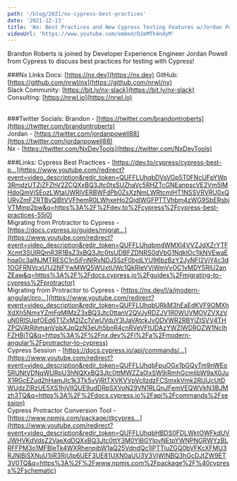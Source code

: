 ```yaml
---
path: '/blog/2021/nx-cypress-best-practices'
date: '2021-12-13'
title: 'Nx: Best Practices and New Cypress Testing Features w/Jordan Powell'
videoUrl: 'https://www.youtube.com/embed/D2eMTh4ndyM'
---
```


Brandon Roberts is joined by Developer Experience Engineer Jordan Powell from Cypress to discuss best practices for testing with Cypress!

###Nx Links
Docs: [https://nx.dev​​​](https://nx.dev​​​)
GitHub: [https://github.com/nrwl/nx​​​](https://github.com/nrwl/nx​​​)<br />
Slack Community: [https://bit.ly/nx-slack](https://bit.ly/nx-slack)<br />
Consulting: [https://nrwl.io​​​](https://nrwl.io​​​)<br /><br />

###Twitter Socials:
Brandon - [https://twitter.com/brandontroberts](https://twitter.com/brandontroberts)<br />
Jordan - [https://twitter.com/jordanpowell88](https://twitter.com/jordanpowell88)<br />
Nx - [https://twitter.com/NxDevTools](https://twitter.com/NxDevTools)<br />

###Links:
Cypress Best Practices - [https://dev.to/cypress/cypress-best-p...](https://www.youtube.com/redirect?event=video_description&redir_token=QUFFLUhqbDVsVGp5T0FNcUFpYWp3RmdzUTZjZFZhV2ZCQXxBQ3Jtc0tsSUZhaVc5RHZTcGNEanpscVE2Vm5lMHdoQmVjSEozLWtaUWRlVERBWFdPb0ZsXzNmLWRtcmlHT1NSSVRVRU0xQURyZmFZRTBvQlBtVVFhemR0LWhxeHo2QjdlWGFPTTVhbm4zWG9SbERsbjVTMmp2bw&q=https%3A%2F%2Fdev.to%2Fcypress%2Fcypress-best-practices-55j0)<br />
Migrating from Protractor to Cypress - [https://docs.cypress.io/guides/migrat...](https://www.youtube.com/redirect?event=video_description&redir_token=QUFFLUhqbmdWMXI4VVZJdXZrYTFXcmt3SUlRQmR3R1BsZ3xBQ3Jtc0tsUDBFZDNRS0dVbG1NdklOc1lkNVEwaEhqa0c3alNJMTRESC1nSjFnNlRvNDJ5SzF0bjdLYU96bzBzY2JyNFI2VjY4c3d1OGFRNVcxU1J2NFYwMWQ5WUxtUWc1QkRIeVVjWmVvOC1vMDY5RlU2anZEaw&q=https%3A%2F%2Fdocs.cypress.io%2Fguides%2Fmigrating-to-cypress%2Fprotractor)<br />
Migrating from Protractor to Cypress - [https://nx.dev/l/a/modern-angular/pro...](https://www.youtube.com/redirect?event=video_description&redir_token=QUFFLUhqbURkM3hEaEdKVF9OMXhXdXh5NmxYZmFqMlMzZ3xBQ3Jtc0ttanV2QVJyRDZJV1R0WUVMOVZVXzVuN0RlSUpfOEd6T1ZxM2lZc1VwUVduY3lJaVAtckJvODVWR2RBYjZISVV4THZPQVAtRjhmanVpbXJpQzN3eUh5bnR4cnRVeVFtUDAzYWZlWDROZW1NclhFZHBiTQ&q=https%3A%2F%2Fnx.dev%2Fl%2Fa%2Fmodern-angular%2Fprotractor-to-cypress)<br />
Cypress Session - [https://docs.cypress.io/api/commands/...](https://www.youtube.com/redirect?event=video_description&redir_token=QUFFLUhqbFpuOGx1bGQyTm9nWEo5RUNtVDNqWURpU3hNQXxBQ3Jtc0ttMWZZa0lxSW9iRmhGcmljbW9aX0JuX1RGcEZud2hHamJIc1k3Tk5vVjRtTXVKVVpVcllzdzFCSmxkVmk2RUlJcUtDWUdzZlRzUE5XS1hjVllQUE9udDRpSXVoN29VN1RLQnJFemVEQWVkN3BJMzh3TQ&q=https%3A%2F%2Fdocs.cypress.io%2Fapi%2Fcommands%2Fsession)<br />
Cypress Protractor Conversion Tool - [https://www.npmjs.com/package/@cypres...](https://www.youtube.com/redirect?event=video_description&redir_token=QUFFLUhqbHBDS0FDLWktOWFkdUVJWHVKdVdsZ2VaeXdDQXxBQ3Jtc0ttY3M0YlBGYlpvNEtpYWNPNGRWYzBLRFFPM3o1MFBleTk4WXRhenpjbW1aQ25VdndQc1lPTTluZGQ0bVFKcXFMU3RJNlBiSXNuU1liR3RjUlp6UEF3UE81UXN0aUU3V3VjWlNBQ3hGcDJtZW9ET3V0TQ&q=https%3A%2F%2Fwww.npmjs.com%2Fpackage%2F%40cypress%2Fschematic)

